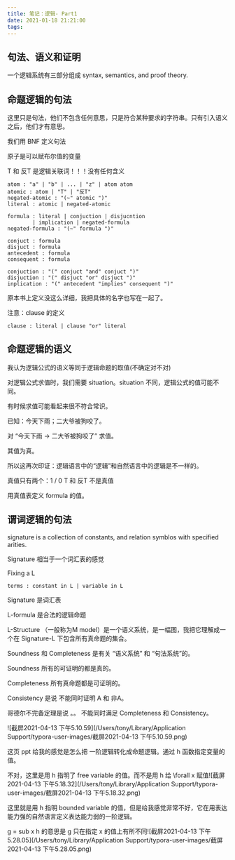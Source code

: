 ```yaml
---
title: 笔记：逻辑- Part1
date: 2021-01-18 21:21:00
tags:
---
```


## 句法、语义和证明

一个逻辑系统有三部分组成 syntax, semantics, and proof theory.

## 命题逻辑的句法

这里只是句法，他们不包含任何意思，只是符合某种要求的字符串。只有引入语义之后，他们才有意思。

我们用 BNF 定义句法

原子是可以赋布尔值的变量

T 和 反T 是逻辑关联词！！！没有任何含义

```
atom : "a" | "b" | ... | "z" | atom atom
atomic : atom | "T" | "反T"
negated-atomic : "(~" atomic ")"
literal : atomic | negated-atomic

formula : literal | conjuction | disjucntion 
        | implication | negated-formula
negated-formula : "(~" formula ")"

conjuct : formula
disjuct : formula
antecedent : formula
consequent : formula

conjuction : "(" conjuct "and" conjuct ")"
disjuction : "(" disjuct "or" disjuct ")"
inplication : "(" antecedent "implies" consequent ")"
```

原本书上定义没这么详细，我把具体的名字也写在一起了。

注意：clause 的定义

```
clause : literal | clause "or" literal
```

## 命题逻辑的语义

我认为逻辑公式的语义等同于逻辑命题的取值(不确定对不对)

对逻辑公式求值时，我们需要 situation。situation 不同，逻辑公式的值可能不同。

有时候求值可能看起来很不符合常识。

已知：今天下雨；二大爷被狗咬了。

对 “今天下雨 -> 二大爷被狗咬了” 求值。

其值为真。

所以这再次印证：逻辑语言中的“逻辑”和自然语言中的逻辑是不一样的。

真值只有两个：1 / 0 T 和 反T 不是真值

用真值表定义 formula 的值。

## 谓词逻辑的句法

signature is a collection of constants, and relation symblos with specified arities.

Signature 相当于一个词汇表的感觉

Fixing a L
```
terms : constant in L | variable in L
```

Signature 是词汇表

L-formula 是合法的逻辑命题

L-Structure （一般称为M model）是一个语义系统，是一幅图，我把它理解成一个在 Signature-L 下包含所有真命题的集合。

Soundness 和 Completeness 是有关 “语义系统” 和 “句法系统”的。

Soundness 所有的可证明的都是真的。

Completeness 所有真命题都是可证明的。

Consistency 是说 不能同时证明 A 和 非A。

哥德尔不完备定理是说 。。 不能同时满足 Completeness 和 Consistency。

![截屏2021-04-13 下午5.10.59](/Users/tony/Library/Application Support/typora-user-images/截屏2021-04-13 下午5.10.59.png)

这页 ppt 给我的感觉是怎么把 一阶逻辑转化成命题逻辑。通过 h 函数指定变量的值。

不对，这里是用 h 指明了 free variable 的值。而不是用 h 给 \forall x 赋值![截屏2021-04-13 下午5.18.32](/Users/tony/Library/Application Support/typora-user-images/截屏2021-04-13 下午5.18.32.png)

这里就是用 h 指明 bounded variable 的值，但是给我感觉非常不好，它在用表达能力强的自然语言定义表达能力弱的一阶逻辑。

g = sub x h 的意思是 g 只在指定 x 的值上有所不同![截屏2021-04-13 下午5.28.05](/Users/tony/Library/Application Support/typora-user-images/截屏2021-04-13 下午5.28.05.png)